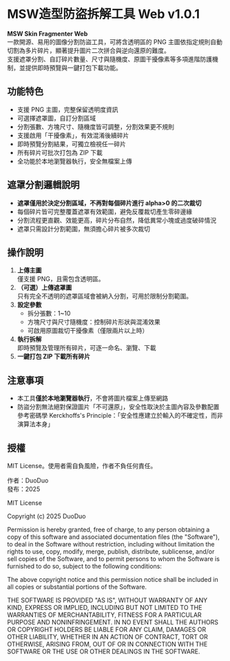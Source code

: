# MSW造型防盜拆解工具 Web v1.0.1

**MSW Skin Fragmenter Web**  
一款開源、易用的圖像分割防盜工具，可將含透明區的 PNG 主圖依指定規則自動切割為多片碎片，顯著提升圖片二次拼合與逆向還原的難度。  
支援遮罩分割、自訂碎片數量、尺寸與隨機度、原圖干擾像素等多項進階防護機制，並提供即時預覽與一鍵打包下載功能。


## 功能特色

- 支援 PNG 主圖，完整保留透明度資訊
- 可選擇遮罩圖，自訂分割區域
- 分割張數、方塊尺寸、隨機度皆可調整，分割效果更不規則
- 支援啟用「干擾像素」，有效混淆後續碎片
- 即時預覽分割結果，可獨立檢視任一碎片
- 所有碎片可批次打包為 ZIP 下載
- 全功能於本地瀏覽器執行，安全無檔案上傳


## 遮罩分割邏輯說明

- **遮罩僅用於決定分割區域，不再對每個碎片進行 alpha>0 的二次裁切**
- 每個碎片皆可完整覆蓋遮罩有效範圍，避免反覆裁切產生零碎邊緣
- 分割流程更直觀、效能更高，碎片分布自然，降低異常小塊或過度破碎情況
- 遮罩只需設計分割範圍，無須擔心碎片被多次裁切


## 操作說明

1. **上傳主圖**  
   僅支援 PNG，且需包含透明區。
2. **（可選）上傳遮罩圖**  
   只有完全不透明的遮罩區域會被納入分割，可用於限制分割範圍。
3. **設定參數**  
   - 拆分張數：1~10
   - 方塊尺寸與尺寸隨機度：控制碎片形狀與混淆效果
   - 可啟用原圖裁切干擾像素（僅限兩片以上時）
4. **執行拆解**  
   即時預覽及管理所有碎片，可逐一命名、瀏覽、下載
5. **一鍵打包 ZIP 下載所有碎片**


## 注意事項

- 本工具**僅於本地瀏覽器執行**，不會將圖片檔案上傳至網路
- 防盜分割無法絕對保證圖片「不可還原」，安全性取決於主圖內容及參數配置  
  參考密碼學 Kerckhoffs's Principle：「安全性應建立於輸入的不確定性，而非演算法本身」

## 授權

MIT License。使用者需自負風險，作者不負任何責任。

作者：DuoDuo  
發布：2025

MIT License

Copyright (c) 2025 DuoDuo

Permission is hereby granted, free of charge, to any person obtaining a copy
of this software and associated documentation files (the "Software"), to deal
in the Software without restriction, including without limitation the rights
to use, copy, modify, merge, publish, distribute, sublicense, and/or sell
copies of the Software, and to permit persons to whom the Software is
furnished to do so, subject to the following conditions:

The above copyright notice and this permission notice shall be included in all
copies or substantial portions of the Software.

THE SOFTWARE IS PROVIDED "AS IS", WITHOUT WARRANTY OF ANY KIND, EXPRESS OR
IMPLIED, INCLUDING BUT NOT LIMITED TO THE WARRANTIES OF MERCHANTABILITY,
FITNESS FOR A PARTICULAR PURPOSE AND NONINFRINGEMENT. IN NO EVENT SHALL THE
AUTHORS OR COPYRIGHT HOLDERS BE LIABLE FOR ANY CLAIM, DAMAGES OR OTHER
LIABILITY, WHETHER IN AN ACTION OF CONTRACT, TORT OR OTHERWISE, ARISING FROM,
OUT OF OR IN CONNECTION WITH THE SOFTWARE OR THE USE OR OTHER DEALINGS IN THE
SOFTWARE.
